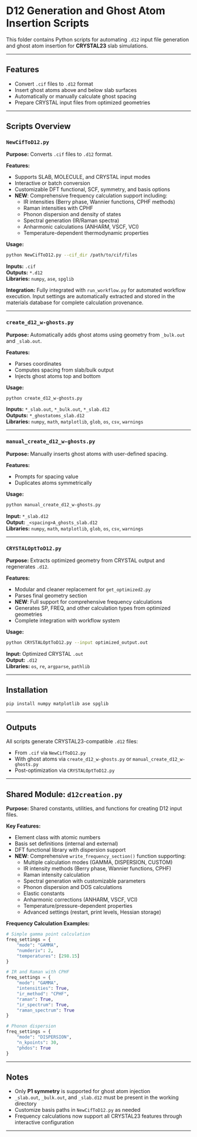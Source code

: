 # D12 Generation and Ghost Atom Insertion Scripts

This folder contains Python scripts for automating `.d12` input file generation and ghost atom insertion for **CRYSTAL23** slab simulations.

---

## Features

- Convert `.cif` files to `.d12` format  
- Insert ghost atoms above and below slab surfaces  
- Automatically or manually calculate ghost spacing  
- Prepare CRYSTAL input files from optimized geometries  

---

## Scripts Overview

### `NewCifToD12.py`

**Purpose:** Converts `.cif` files to `.d12` format.

**Features:**

- Supports SLAB, MOLECULE, and CRYSTAL input modes  
- Interactive or batch conversion  
- Customizable DFT functional, SCF, symmetry, and basis options  
- **NEW**: Comprehensive frequency calculation support including:
  - IR intensities (Berry phase, Wannier functions, CPHF methods)
  - Raman intensities with CPHF
  - Phonon dispersion and density of states
  - Spectral generation (IR/Raman spectra)
  - Anharmonic calculations (ANHARM, VSCF, VCI)
  - Temperature-dependent thermodynamic properties  

**Usage:**

```bash
python NewCifToD12.py --cif_dir /path/to/cif/files
```

**Inputs:** `.cif`  
**Outputs:** `*.d12`  
**Libraries:** `numpy`, `ase`, `spglib`

**Integration:** Fully integrated with `run_workflow.py` for automated workflow execution. Input settings are automatically extracted and stored in the materials database for complete calculation provenance.  

---

### `create_d12_w-ghosts.py`

**Purpose:** Automatically adds ghost atoms using geometry from `_bulk.out` and `_slab.out`.

**Features:**

- Parses coordinates  
- Computes spacing from slab/bulk output  
- Injects ghost atoms top and bottom  

**Usage:**

```bash
python create_d12_w-ghosts.py
```

**Inputs:** `*_slab.out`, `*_bulk.out`, `*_slab.d12`  
**Outputs:** `*_ghostatoms_slab.d12`  
**Libraries:** `numpy`, `math`, `matplotlib`, `glob`, `os`, `csv`, `warnings`  

---

### `manual_create_d12_w-ghosts.py`

**Purpose:** Manually inserts ghost atoms with user-defined spacing.

**Features:**

- Prompts for spacing value  
- Duplicates atoms symmetrically  

**Usage:**

```bash
python manual_create_d12_w-ghosts.py
```

**Input:** `*_slab.d12`  
**Output:** `_<spacing>A_ghosts_slab.d12`  
**Libraries:** `numpy`, `math`, `matplotlib`, `glob`, `os`, `csv`, `warnings`  

---

### `CRYSTALOptToD12.py`

**Purpose:** Extracts optimized geometry from CRYSTAL output and regenerates `.d12`.

**Features:**

- Modular and cleaner replacement for `get_optimized2.py`  
- Parses final geometry section  
- **NEW**: Full support for comprehensive frequency calculations
- Generates SP, FREQ, and other calculation types from optimized geometries
- Complete integration with workflow system  

**Usage:**

```bash
python CRYSTALOptToD12.py --input optimized_output.out
```

**Input:** Optimized CRYSTAL `.out`  
**Output:** `.d12`  
**Libraries:** `os`, `re`, `argparse`, `pathlib`  

---

## Installation

```bash
pip install numpy matplotlib ase spglib
```

---

## Outputs

All scripts generate CRYSTAL23-compatible `.d12` files:

- From `.cif` via `NewCifToD12.py`  
- With ghost atoms via `create_d12_w-ghosts.py` or `manual_create_d12_w-ghosts.py`  
- Post-optimization via `CRYSTALOptToD12.py`  

---

## Shared Module: `d12creation.py`

**Purpose:** Shared constants, utilities, and functions for creating D12 input files.

**Key Features:**

- Element class with atomic numbers
- Basis set definitions (internal and external)
- DFT functional library with dispersion support
- **NEW**: Comprehensive `write_frequency_section()` function supporting:
  - Multiple calculation modes (GAMMA, DISPERSION, CUSTOM)
  - IR intensity methods (Berry phase, Wannier functions, CPHF)
  - Raman intensity calculation
  - Spectral generation with customizable parameters
  - Phonon dispersion and DOS calculations
  - Elastic constants
  - Anharmonic corrections (ANHARM, VSCF, VCI)
  - Temperature/pressure-dependent properties
  - Advanced settings (restart, print levels, Hessian storage)

**Frequency Calculation Examples:**

```python
# Simple gamma point calculation
freq_settings = {
    "mode": "GAMMA",
    "numderiv": 2,
    "temperatures": [298.15]
}

# IR and Raman with CPHF
freq_settings = {
    "mode": "GAMMA",
    "intensities": True,
    "ir_method": "CPHF",
    "raman": True,
    "ir_spectrum": True,
    "raman_spectrum": True
}

# Phonon dispersion
freq_settings = {
    "mode": "DISPERSION",
    "n_kpoints": 30,
    "phdos": True
}
```

---

## Notes

- Only **P1 symmetry** is supported for ghost atom injection  
- `_slab.out`, `_bulk.out`, and `_slab.d12` must be present in the working directory  
- Customize basis paths in `NewCifToD12.py` as needed  
- Frequency calculations now support all CRYSTAL23 features through interactive configuration

---

